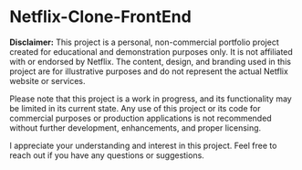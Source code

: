 # Netflix-Clone-FrontEnd

**Disclaimer:** This project is a personal, non-commercial portfolio project created for educational and demonstration purposes only. It is not affiliated with or endorsed by Netflix. The content, design, and branding used in this project are for illustrative purposes and do not represent the actual Netflix website or services.

Please note that this project is a work in progress, and its functionality may be limited in its current state. Any use of this project or its code for commercial purposes or production applications is not recommended without further development, enhancements, and proper licensing.

I appreciate your understanding and interest in this project. Feel free to reach out if you have any questions or suggestions.
